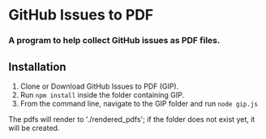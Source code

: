 # GitHub Issues to PDF
### A program to help collect GitHub issues as PDF files.

## Installation
1. Clone or Download GitHub Issues to PDF (GIP).
2. Run `npm install` inside the folder containing GIP.
3. From the command line, navigate to the GIP folder and run `node gip.js`

The pdfs will render to './rendered_pdfs'; if the folder does not exist yet, it will be created.